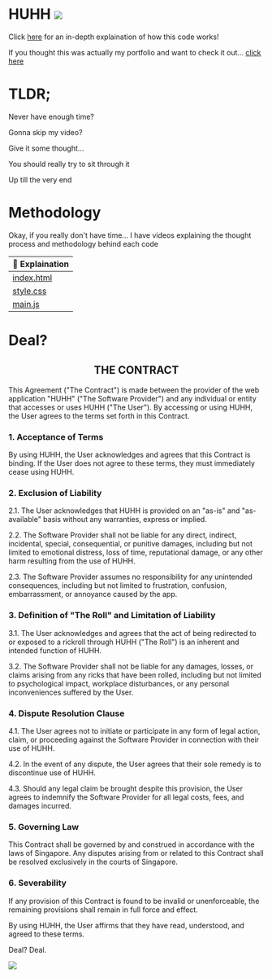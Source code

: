 <h1> HUHH <img src="./assets/huhh.avif"></img></h1>
Click <a href="https://www.youtube.com/shorts/KeEmAvuCdrA">here</a> for an in-depth explaination of how this code works!

If you thought this was actually my portfolio and want to check it out... <a href="https://www.youtube.com/watch?v=dQw4w9WgXcQ">click here</a>

# TLDR;

Never have enough time?

Gonna skip my video?

Give it some thought...

You should really try to sit through it

Up till the very end 

# Methodology
Okay, if you really don't have time... I have videos explaining the thought process and methodology behind each code


|🎥 Explaination |
|-----------------|
| <a href="https://www.youtube.com/watch?v=6mhmcwmgWbA&list=LLh0zI6HBoJh3w94SSuZs4Hg&index=161">index.html</a>     |
| <a href="https://www.youtube.com/watch?v=dPmZqsQNzGA">style.css</a>      |
| <a href="https://www.youtube.com/watch?si=lUbd5ygdDTsMfG3r&v=EE-xtCF3T94&feature=youtu.be">main.js</a>        |

# Deal?

<h2 align="center">THE CONTRACT</h2>

This Agreement ("The Contract") is made between the provider of the web application "HUHH" ("The Software Provider") and any individual or entity that accesses or uses HUHH ("The User"). By accessing or using HUHH, the User agrees to the terms set forth in this Contract.

### 1. Acceptance of Terms

By using HUHH, the User acknowledges and agrees that this Contract is binding. If the User does not agree to these terms, they must immediately cease using HUHH.

### 2. Exclusion of Liability

2.1. The User acknowledges that HUHH is provided on an "as-is" and "as-available" basis without any warranties, express or implied.

2.2. The Software Provider shall not be liable for any direct, indirect, incidental, special, consequential, or punitive damages, including but not limited to emotional distress, loss of time, reputational damage, or any other harm resulting from the use of HUHH.

2.3. The Software Provider assumes no responsibility for any unintended consequences, including but not limited to frustration, confusion, embarrassment, or annoyance caused by the app.

### 3. Definition of "The Roll" and Limitation of Liability

3.1. The User acknowledges and agrees that the act of being redirected to or exposed to a rickroll through HUHH ("The Roll") is an inherent and intended function of HUHH.

3.2. The Software Provider shall not be liable for any damages, losses, or claims arising from any ricks that have been rolled, including but not limited to psychological impact, workplace disturbances, or any personal inconveniences suffered by the User.

### 4. Dispute Resolution Clause

4.1. The User agrees not to initiate or participate in any form of legal action, claim, or proceeding against the Software Provider in connection with their use of HUHH.

4.2. In the event of any dispute, the User agrees that their sole remedy is to discontinue use of HUHH.

4.3. Should any legal claim be brought despite this provision, the User agrees to indemnify the Software Provider for all legal costs, fees, and damages incurred.

### 5. Governing Law

This Contract shall be governed by and construed in accordance with the laws of Singapore. Any disputes arising from or related to this Contract shall be resolved exclusively in the courts of Singapore.

### 6. Severability

If any provision of this Contract is found to be invalid or unenforceable, the remaining provisions shall remain in full force and effect.

By using HUHH, the User affirms that they have read, understood, and agreed to these terms. 

Deal? Deal.
<div>
  <img src="./assets/deal.avif"></img>
</div>



